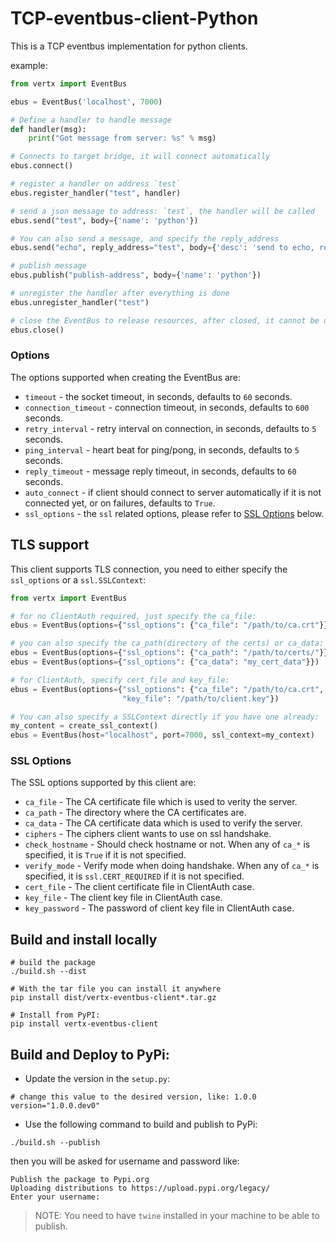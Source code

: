 # TCP-eventbus-client-Python

This is a TCP eventbus implementation for python clients.

example:

```python
from vertx import EventBus

ebus = EventBus('localhost', 7000)

# Define a handler to handle message
def handler(msg):
    print("Got message from server: %s" % msg)

# Connects to target bridge, it will connect automatically
ebus.connect()

# register a handler on address `test`
ebus.register_handler("test", handler)

# send a json message to address: `test`, the handler will be called
ebus.send("test", body={'name': 'python'})

# You can also send a message, and specify the reply_address
ebus.send("echo", reply_address="test", body={'desc': 'send to echo, reply to test'})

# publish message
ebus.publish("publish-address", body={'name': 'python'})

# unregister the handler after everything is done
ebus.unregister_handler("test")

# close the EventBus to release resources, after closed, it cannot be used anymore
ebus.close()

```

### Options

The options supported when creating the EventBus are:
* `timeout` - the socket timeout, in seconds, defaults to `60` seconds.
* `connection_timeout` - connection timeout, in seconds, defaults to `600` seconds.
* `retry_interval` - retry interval on connection, in seconds, defaults to `5` seconds.
* `ping_interval` - heart beat for ping/pong, in seconds, defaults to `5` seconds.
* `reply_timeout` - message reply timeout, in seconds, defaults to `60` seconds.
* `auto_connect` - if client should connect to server automatically if it is not connected yet, or on failures, defaults to `True`.
* `ssl_options` - the `ssl` related options, please refer to [SSL Options](#ssl-options) below.

## TLS support

This client supports TLS connection, you need to either specify the `ssl_options` or a `ssl.SSLContext`:

```python
from vertx import EventBus

# for no ClientAuth required, just specify the ca_file:
ebus = EventBus(options={"ssl_options": {"ca_file": "/path/to/ca.crt"}})

# you can also specify the ca_path(directory of the certs) or ca_data:
ebus = EventBus(options={"ssl_options": {"ca_path": "/path/to/certs/"}})
ebus = EventBus(options={"ssl_options": {"ca_data": "my_cert_data"}})

# for ClientAuth, specify cert_file and key_file:
ebus = EventBus(options={"ssl_options": {"ca_file": "/path/to/ca.crt", "cert_file": "/path/to/client.crt"},
                         "key_file": "/path/to/client.key"})

# You can also specify a SSLContext directly if you have one already:
my_content = create_ssl_context()
ebus = EventBus(host="localhost", port=7000, ssl_context=my_context)

```

### SSL Options

The SSL options supported by this client are:
* `ca_file` - The CA certificate file which is used to verity the server.
* `ca_path` - The directory where the CA certificates are.
* `ca_data` - The CA certificate data which is used to verify the server.
* `ciphers` - The ciphers client wants to use on ssl handshake.
* `check_hostname` - Should check hostname or not.
  When any of `ca_*` is specified, it is `True` if it is not specified.
* `verify_mode` - Verify mode when doing handshake.
  When any of `ca_*` is specified, it is `ssl.CERT_REQUIRED` if it is not specified.
* `cert_file` - The client certificate file in ClientAuth case.
* `key_file` - The client key file in ClientAuth case.
* `key_password` - The password of client key file in ClientAuth case.


## Build and install locally

```
# build the package
./build.sh --dist

# With the tar file you can install it anywhere
pip install dist/vertx-eventbus-client*.tar.gz

# Install from PyPI:
pip install vertx-eventbus-client
```

## Build and Deploy to PyPi:

* Update the version in the `setup.py`:
```shell
# change this value to the desired version, like: 1.0.0
version="1.0.0.dev0"
```

* Use the following command to build and publish to PyPi:
```shell
./build.sh --publish
```
then you will be asked for username and password like:
```shell
Publish the package to Pypi.org
Uploading distributions to https://upload.pypi.org/legacy/
Enter your username:
```

> NOTE: You need to have `twine` installed in your machine to be able to publish.
